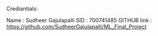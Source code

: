 
Crediantials:

Name : Sudheer Gajulapalli
SID  : 700741485
GITHUB link : https://github.com/SudheerGajulapalli/ML_Final_Project
